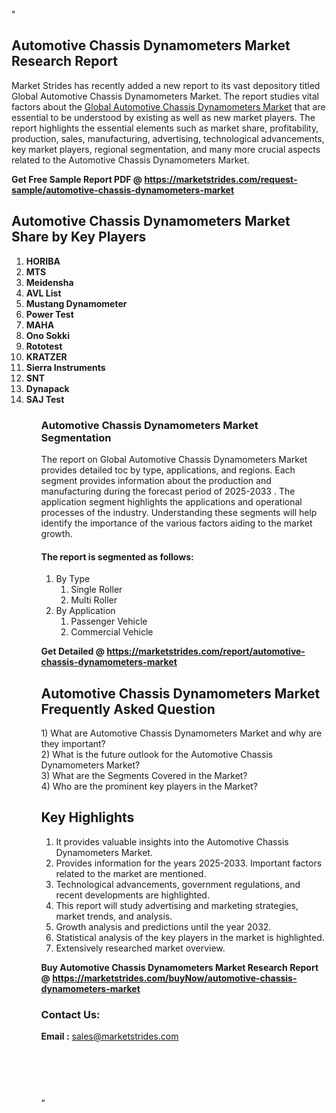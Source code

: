 "<h2>Automotive Chassis Dynamometers Market Research Report</h2>
<p>Market Strides has recently added a new report to its vast depository titled Global Automotive Chassis Dynamometers Market. The report studies vital factors about the&nbsp;<a href=https://marketstrides.com/report/automotive-chassis-dynamometers-market>Global Automotive Chassis Dynamometers Market</a>&nbsp;that are essential to be understood by existing as well as new market players. The report highlights the essential elements such as market share, profitability, production, sales, manufacturing, advertising, technological advancements, key market players, regional segmentation, and many more crucial aspects related to the Automotive Chassis Dynamometers Market.</p>
<p><strong>Get Free Sample Report PDF @&nbsp;<a href=https://marketstrides.com/request-sample/automotive-chassis-dynamometers-market>https://marketstrides.com/request-sample/automotive-chassis-dynamometers-market</a></strong></p>
<h2><strong>Automotive Chassis Dynamometers Market Share by Key Players</strong></h2>
<p><strong><ol><li>
HORIBA</li><li>MTS</li><li>Meidensha</li><li>AVL List</li><li>Mustang Dynamometer</li><li>Power Test</li><li>MAHA</li><li>Ono Sokki</li><li>Rototest</li><li>KRATZER</li><li>Sierra Instruments</li><li>SNT</li><li>Dynapack</li><li>SAJ Test


</li><ol></strong></p>
<h3><strong>Automotive Chassis Dynamometers Market Segmentation</strong></h3>
<p>The report on Global Automotive Chassis Dynamometers Market provides detailed toc by type, applications, and regions. Each segment provides information about the production and manufacturing during the forecast period of 2025-2033
. The application segment highlights the applications and operational processes of the industry. Understanding these segments will help identify the importance of the various factors aiding to the market growth.</p>
<h4>The report is segmented as follows:</h4>
<p><ol><li>By Type<ol><li>Single Roller</li><li>Multi Roller</li></ol></li><li>By Application<ol><li>Passenger Vehicle</li><li>Commercial Vehicle</li></ol></li></ol></p>
<p><strong>Get Detailed @&nbsp;<a href=https://marketstrides.com/report/automotive-chassis-dynamometers-market>https://marketstrides.com/report/automotive-chassis-dynamometers-market</a></strong></p>
<h2 class=""clr-white mb-3""><strong>Automotive Chassis Dynamometers Market Frequently Asked Question</strong></h2>
<div class=""card-header"">1) What are&nbsp;Automotive Chassis Dynamometers Market and why are they important?
<div class=""card"">
<div class=""card-header"">2) What is the future outlook for the Automotive Chassis Dynamometers Market?</div>
</div>
</div>
<div class=""card-header"">3) What are the Segments Covered in the Market?</div>
<div class=""card-header"">4) Who are the prominent key players in the Market?</div>
<h2><strong>Key Highlights</strong></h2>
<div class=""card-header"">
<ol>
<li>It provides valuable insights into the Automotive Chassis Dynamometers Market.</li>
<li>Provides information for the years 2025-2033. Important factors related to the market are mentioned.</li>
<li>Technological advancements, government regulations, and recent developments are highlighted.</li>
<li>This report will study advertising and marketing strategies, market trends, and analysis.</li>
<li>Growth analysis and predictions until the year 2032.</li>
<li>Statistical analysis of the key players in the market is highlighted.</li>
<li>Extensively researched market overview.</li>
</ol>
<p><strong>Buy Automotive Chassis Dynamometers Market Research Report @&nbsp;<a href=https://marketstrides.com/buyNow/automotive-chassis-dynamometers-market>https://marketstrides.com/buyNow/automotive-chassis-dynamometers-market</a></strong></p>
<h3>Contact Us:</h3>
<p><strong>Email :</strong> <a href=mailto:sales@marketstrides.com>sales@marketstrides.com</a></p>
</div>
<p>&nbsp;</p>
<h3>&nbsp;</h3>"
